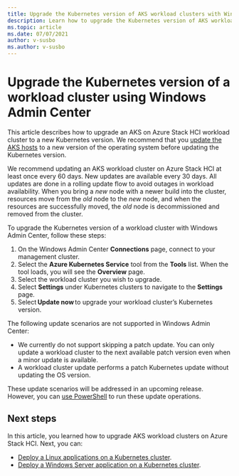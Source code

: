 ```yaml
---
title: Upgrade the Kubernetes version of AKS workload clusters with Windows Admin Center
description: Learn how to upgrade the Kubernetes version of AKS workload clusters on Azure Stack HCI using Windows Admin Center
ms.topic: article
ms.date: 07/07/2021
author: v-susbo
ms.author: v-susbo
---
```


# Upgrade the Kubernetes version of a workload cluster using Windows Admin Center

This article describes how to upgrade an AKS on Azure Stack HCI workload cluster to a new Kubernetes version. We recommend that you [update the AKS hosts](update-akshci-host-wac.md) to a new version of the operating system before updating the Kubernetes version.

We recommend updating an AKS workload cluster on Azure Stack HCI at least once every 60 days. New updates are available every 30 days. All updates are done in a rolling update flow to avoid outages in workload availability. When you bring a _new_ node with a newer build into the cluster, resources move from the _old_ node to the _new_ node, and when the resources are successfully moved, the _old_ node is decommissioned and removed from the cluster.

To upgrade the Kubernetes version of a workload cluster with Windows Admin Center, follow these steps: 

1. On the Windows Admin Center **Connections** page, connect to your management cluster.
2. Select the **Azure Kubernetes Service** tool from the **Tools** list. When the tool loads, you will see the **Overview** page.
3. Select the workload cluster you wish to upgrade.
4. Select **Settings** under Kubernetes clusters to navigate to the **Settings** page. 
5. Select **Update now** to upgrade your workload cluster’s Kubernetes version. 

The following update scenarios are not supported in Windows Admin Center: 

- We currently do not support skipping a patch update. You can only update a workload cluster to the next available patch version even when a minor update is available.  
- A workload cluster update performs a patch Kubernetes update without updating the OS version. 

These update scenarios will be addressed in an upcoming release. However, you can [use PowerShell](upgrade.md) to run these update operations. 

## Next steps

In this article, you learned how to upgrade AKS workload clusters on Azure Stack HCI. Next, you can:
- [Deploy a Linux applications on a Kubernetes cluster](./deploy-linux-application.md).
- [Deploy a Windows Server application on a Kubernetes cluster](./deploy-windows-application.md).
